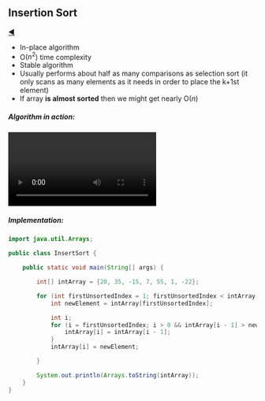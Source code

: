 ## Insertion Sort

[:arrow_backward:](../../algorithms_index)

- In-place algorithm
- O($n^2$) time complexity
- Stable algorithm
- Usually performs about half as many comparisons as selection sort (it only scans as many elements as it needs in order to place the k+1st element)
- If array **is almost sorted** then we might get nearly O($n$)



##### Algorithm in action:

<video controls src="../../../../../src/video/insertion_sort_in_action.mp4"></video>

##### Implementation:

```java
import java.util.Arrays;

public class InsertSort {

    public static void main(String[] args) {

        int[] intArray = {20, 35, -15, 7, 55, 1, -22};

        for (int firstUnsortedIndex = 1; firstUnsortedIndex < intArray.length; firstUnsortedIndex++) {
            int newElement = intArray[firstUnsortedIndex];

            int i;
            for (i = firstUnsortedIndex; i > 0 && intArray[i - 1] > newElement; i--) {
                intArray[i] = intArray[i - 1];
            }
            intArray[i] = newElement;

        }

        System.out.println(Arrays.toString(intArray));
    }
}
```